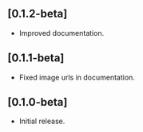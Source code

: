 ## [0.1.2-beta] 

* Improved documentation.

## [0.1.1-beta] 

* Fixed image urls in documentation.

## [0.1.0-beta] 

* Initial release.
